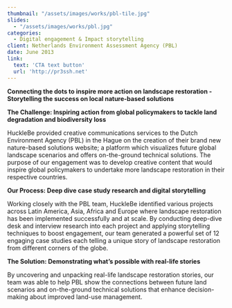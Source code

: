 ```yaml
---
thumbnail: "/assets/images/works/pbl-tile.jpg"
slides:
  - "/assets/images/works/pbl.jpg"
categories:
  - Digital engagement & Impact storytelling
client: Netherlands Environment Assessment Agency (PBL)
date: June 2013
link:
  text: 'CTA text button'
  url: 'http://pr3ssh.net'
---
```



<b>Connecting the dots to inspire more action on landscape restoration - Storytelling the success on local nature-based solutions</b>

<p><b>The Challenge: Inspiring action from global policymakers to tackle land degradation and biodiversity loss</b></p>
HuckleBe provided creative communications services to the Dutch Environment Agency (PBL) in the Hague on the creation of their brand new nature-based solutions website; a platform which visualizes future global landscape scenarios and offers on-the-ground technical solutions. The purpose of our engagement was to develop creative content that would inspire global policymakers to undertake more landscape restoration in their respective countries.

<p><b>Our Process: Deep dive case study research and digital storytelling</b></p>
Working closely with the PBL team, HuckleBe identified various projects across Latin America, Asia, Africa and Europe where landscape restoration has been implemented successfully and at scale. By conducting deep-dive desk and interview research into each project and applying storytelling techniques to boost engagement, our team generated a powerful set of 12 engaging case studies each telling a unique story of landscape restoration from different corners of the globe. 

<p><b>The Solution: Demonstrating what’s possible with real-life stories</b></p>
By uncovering and unpacking real-life landscape restoration stories, our team was able to help PBL show the connections between future land scenarios and on-the-ground technical solutions that enhance decision-making about improved land-use management.
